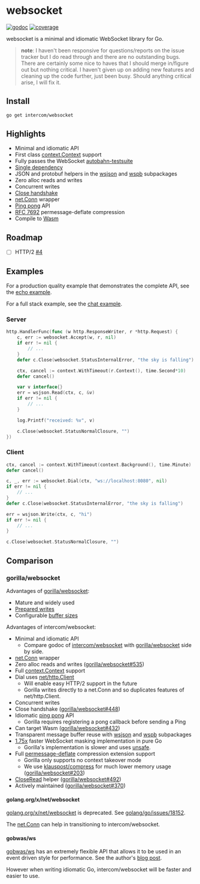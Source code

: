 # websocket

[![godoc](https://godoc.org/intercom/websocket?status.svg)](https://pkg.go.dev/intercom/websocket)
[![coverage](https://img.shields.io/badge/coverage-88%25-success)](https://nhooyrio-websocket-coverage.netlify.app)

websocket is a minimal and idiomatic WebSocket library for Go.

> **note**: I haven't been responsive for questions/reports on the issue tracker but I do
> read through and there are no outstanding bugs. There are certainly some nice to haves
> that I should merge in/figure out but nothing critical. I haven't given up on adding new
> features and cleaning up the code further, just been busy. Should anything critical
> arise, I will fix it.

## Install

```bash
go get intercom/websocket
```

## Highlights

- Minimal and idiomatic API
- First class [context.Context](https://blog.golang.org/context) support
- Fully passes the WebSocket [autobahn-testsuite](https://github.com/crossbario/autobahn-testsuite)
- [Single dependency](https://pkg.go.dev/intercom/websocket?tab=imports)
- JSON and protobuf helpers in the [wsjson](https://pkg.go.dev/intercom/websocket/wsjson) and [wspb](https://pkg.go.dev/intercom/websocket/wspb) subpackages
- Zero alloc reads and writes
- Concurrent writes
- [Close handshake](https://pkg.go.dev/intercom/websocket#Conn.Close)
- [net.Conn](https://pkg.go.dev/intercom/websocket#NetConn) wrapper
- [Ping pong](https://pkg.go.dev/intercom/websocket#Conn.Ping) API
- [RFC 7692](https://tools.ietf.org/html/rfc7692) permessage-deflate compression
- Compile to [Wasm](https://pkg.go.dev/intercom/websocket#hdr-Wasm)

## Roadmap

- [ ] HTTP/2 [#4](https://github.com/nhooyr/websocket/issues/4)

## Examples

For a production quality example that demonstrates the complete API, see the
[echo example](./examples/echo).

For a full stack example, see the [chat example](./examples/chat).

### Server

```go
http.HandlerFunc(func (w http.ResponseWriter, r *http.Request) {
	c, err := websocket.Accept(w, r, nil)
	if err != nil {
		// ...
	}
	defer c.Close(websocket.StatusInternalError, "the sky is falling")

	ctx, cancel := context.WithTimeout(r.Context(), time.Second*10)
	defer cancel()

	var v interface{}
	err = wsjson.Read(ctx, c, &v)
	if err != nil {
		// ...
	}

	log.Printf("received: %v", v)

	c.Close(websocket.StatusNormalClosure, "")
})
```

### Client

```go
ctx, cancel := context.WithTimeout(context.Background(), time.Minute)
defer cancel()

c, _, err := websocket.Dial(ctx, "ws://localhost:8080", nil)
if err != nil {
	// ...
}
defer c.Close(websocket.StatusInternalError, "the sky is falling")

err = wsjson.Write(ctx, c, "hi")
if err != nil {
	// ...
}

c.Close(websocket.StatusNormalClosure, "")
```

## Comparison

### gorilla/websocket

Advantages of [gorilla/websocket](https://github.com/gorilla/websocket):

- Mature and widely used
- [Prepared writes](https://pkg.go.dev/github.com/gorilla/websocket#PreparedMessage)
- Configurable [buffer sizes](https://pkg.go.dev/github.com/gorilla/websocket#hdr-Buffers)

Advantages of intercom/websocket:

- Minimal and idiomatic API
  - Compare godoc of [intercom/websocket](https://pkg.go.dev/intercom/websocket) with [gorilla/websocket](https://pkg.go.dev/github.com/gorilla/websocket) side by side.
- [net.Conn](https://pkg.go.dev/intercom/websocket#NetConn) wrapper
- Zero alloc reads and writes ([gorilla/websocket#535](https://github.com/gorilla/websocket/issues/535))
- Full [context.Context](https://blog.golang.org/context) support
- Dial uses [net/http.Client](https://golang.org/pkg/net/http/#Client)
  - Will enable easy HTTP/2 support in the future
  - Gorilla writes directly to a net.Conn and so duplicates features of net/http.Client.
- Concurrent writes
- Close handshake ([gorilla/websocket#448](https://github.com/gorilla/websocket/issues/448))
- Idiomatic [ping pong](https://pkg.go.dev/intercom/websocket#Conn.Ping) API
  - Gorilla requires registering a pong callback before sending a Ping
- Can target Wasm ([gorilla/websocket#432](https://github.com/gorilla/websocket/issues/432))
- Transparent message buffer reuse with [wsjson](https://pkg.go.dev/intercom/websocket/wsjson) and [wspb](https://pkg.go.dev/intercom/websocket/wspb) subpackages
- [1.75x](https://github.com/nhooyr/websocket/releases/tag/v1.7.4) faster WebSocket masking implementation in pure Go
  - Gorilla's implementation is slower and uses [unsafe](https://golang.org/pkg/unsafe/).
- Full [permessage-deflate](https://tools.ietf.org/html/rfc7692) compression extension support
  - Gorilla only supports no context takeover mode
  - We use [klauspost/compress](https://github.com/klauspost/compress) for much lower memory usage ([gorilla/websocket#203](https://github.com/gorilla/websocket/issues/203))
- [CloseRead](https://pkg.go.dev/intercom/websocket#Conn.CloseRead) helper ([gorilla/websocket#492](https://github.com/gorilla/websocket/issues/492))
- Actively maintained ([gorilla/websocket#370](https://github.com/gorilla/websocket/issues/370))

#### golang.org/x/net/websocket

[golang.org/x/net/websocket](https://pkg.go.dev/golang.org/x/net/websocket) is deprecated.
See [golang/go/issues/18152](https://github.com/golang/go/issues/18152).

The [net.Conn](https://pkg.go.dev/intercom/websocket#NetConn) can help in transitioning
to intercom/websocket.

#### gobwas/ws

[gobwas/ws](https://github.com/gobwas/ws) has an extremely flexible API that allows it to be used
in an event driven style for performance. See the author's [blog post](https://medium.freecodecamp.org/million-websockets-and-go-cc58418460bb).

However when writing idiomatic Go, intercom/websocket will be faster and easier to use.
